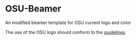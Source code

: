 # OSU-Beamer
An modified beamer template for OSU current logo and color

The use of the OSU logo should conform to the [guidelines](http://communications.oregonstate.edu/brand-guide/visual-identity/logo/guidelines).
